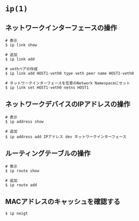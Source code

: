 # `ip(1)`
## ネットワークインターフェースの操作
```
# 表示
$ ip link show

# 追加
$ ip link add

# vethペアの作成
$ ip link add HOST1-veth0 type veth peer name HOST2-veth0

# ネットワークインターフェースを任意のNetwork Namespaceにセット
$ ip link set HOST1-veth0 netns HOST1
```

## ネットワークデバイスのIPアドレスの操作
```
# 表示
$ ip address show

# 追加
$ ip address add IPアドレス dev ネットワークインターフェース
```

## ルーティングテーブルの操作
```
# 表示
$ ip route show

# 追加
$ ip route add
```

## MACアドレスのキャッシュを確認する
```
$ ip neigt
```
